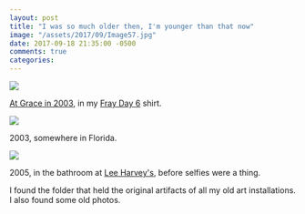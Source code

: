 ```yaml
---
layout: post
title: "I was so much older then, I'm younger than that now"
image: "/assets/2017/09/Image57.jpg"
date: 2017-09-18 21:35:00 -0500
comments: true
categories: 
---
```


![]({{site.baseurl}}/assets/2017/09/moments1.jpg)

[At Grace in 2003](http://smallfire.org/grace_moments.html), in my [Fray Day 6](http://fray.com/events/) shirt.

![]({{site.baseurl}}/assets/2017/09/dm6.jpg)

2003, somewhere in Florida.

![]({{site.baseurl}}/assets/2017/09/Image57.jpg)

2005, in the bathroom at [Lee Harvey's](http://leeharveys.com/), before selfies were a thing.

I found the folder that held the original artifacts of all my old art installations. I also found some old photos.